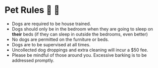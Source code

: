 # Pet Rules 🐶 🦴

* Dogs are required to be house trained.
* Dogs should only be in the bedroom when they are going to sleep on **their** beds (if they can sleep in outside the bedrooms, even better)
* No dogs are permitted on the furniture or beds.
* Dogs are to be supervised at all times.
* Uncollected dog droppings and extra cleaning will incur a $50 fee.
* Please be mindful of those around you. Excessive barking is to be addressed promptly.
